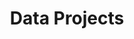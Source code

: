 ---
layout: categories
permalink: /categories/
title: "Data Projects"
author_profile: true
header:
  image: "/images/dashboard-view.jpg"
---